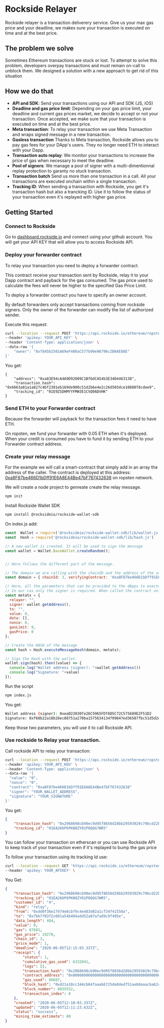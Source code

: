 # Rockside Relayer

Rockside relayer is a transaction deliverery service. Give us your max gas price and your deadline, we makes sure your transaction is executed on time and at the best price.

## The problem we solve
Sometimes Ethereum transactions are stuck or lost.
To attempt to solve this problem, developers overpay transactions and must remain on-call to unblock them.
We designed a solution with a new approach to get rid of this situation

## How we do that

* **API and SDK**: Send your transactions using our API and SDK (JS, iOS)
* **Deadline and gas price limit**: Depending on your gas price limit, your deadline and current  gas prices market, we decide to accept or not your transaction. Once accepted, we make sure that your transaction is executed on time and at the best price.
* **Meta transaction**: To relay your transaction we use Meta Transaction and wraps signed message in a new transaction.
* **Gasless transaction** Thanks to Meta transaction, Rockside allows you to pay gas fees for your DApp's users. They no longer need ETH to interact with your Dapp.
* **Transaction auto replay**: We monitor your transactions to increase the price of gas when necessary to meet the deadline.
* **Pool of signers**: We manage a pool of signer with a multi-dimentionnal replay protection to garanty no stuck transaction.
* **Transaction batch** Send us more than one transaction in a call. All your transactions are executed onchain within a single transaction.
* **Tracking ID**: When sending a transaction with Rockside, you get it's transaction hash but also a trancking ID. Use it to follow the status of your transaction even it's replayed with higher gas price.


## Getting Started

### Connect to Rockside

Go to [dashboard.rockside.io](https://dashboard.rockside.io) and connect using your github account.
You will get your API KEY that will allow you to access Rockside API.

### Deploy your forwarder contract

To relay your transaction you need to deploy a forwarder contract.

This contract receive your transaction sent by Rockside, relay it to your Dapp contract and payback for the gas consumed. The gas price used to calculate the fees will never be higher to the specified Gas Price Limit.

To deploy a forwarder contract you have to specify an owner account.

By default forwarders only accept transactions coming from rockside signers. Only the owner of the forwarder can modify the list of authorized sender.

Execute this request:

```bash
curl --location --request POST 'https://api.rockside.io/ethereum/ropsten/forwarders' \
--header 'apikey: YOUR_API_KEY' \
--header 'Content-Type: application/json' \
--data-raw '{
	"owner": "0xf845b2501A69eF480aC577b99e96796c2B6AE88E"
}'
```

You get:

```
{
    "address": "0xa83E94cA4A9D92009C1Bf6dCA54b3E34D4463138",
    "transaction_hash": "0x6663a81a1a827c4bf2301eb169de900c51d2b6e4e2c26d503dce10888f8cdee9",
    "tracking_id": "01E9ZSDHMYYFMW3E1CVQ9ADVHK"
}
```

### Send ETH to your Forwarder contract
Because the forwarder will payback for the transaction fees it need to have ETH.

On ropsten, we fund your forwarder with 0.05 ETH when it's deployed.
When your credit is consumed you have to fund it by sending ETH to your Forwarder contract address.

### Create your relay message

For the example we will call a smart-contract that simply add in an array the address of the caller.
The contract is deployed at this address: [0xa8F87be466D1bDff91E6A8E44Be47bF767432638](https://ropsten.etherscan.io/address/0xa8f87be466d1bdff91e6a8e44be47bf767432638) on ropsten network.


We will create a node project to genreate create the relay message.

```bash
npm init
```

Install Rockside Wallet SDK

```bash
npm install @rocksideio/rockside-wallet-sdk
```

On index.js add:

```js
const  Wallet = require('@rocksideio/rockside-wallet-sdk/lib/wallet.js')
const  Hash = require('@rocksideio/rockside-wallet-sdk/lib/hash.js')

// A new wallet is created. It will be used to sign the message
const wallet = Wallet.BaseWallet.createRandom();


// Here follows the different part of the message.

// The domain we are calling with the chainID and the address of the smart-contract we are calling.
const domain = { chainId: 3, verifyingContract: '0xa8F87be466D1bDff91E6A8E44Be47bF767432638' };

// Here, all the parameters that can be provided to the dApps to exectute the requested transaction.
// In our cas only the signer is required. When called the contract only add the signer to an array of caller.
const metatx = {
  relayer: "",
  signer: wallet.getAddress(),
  to: "",
  value: 0,
  data: [],
  nonce: 0,
  gasLimit: 0,
  gasPrice: 0
};

// Create the HASH of the message
const hash = Hash.executeMessageHash(domain, metatx);

// Sign the Hash with the wallet.
wallet.sign(hash).then((value) => {
  console.log("Wallet address (signer): "+wallet.getAddress())
  console.log("Signature: "+value)
});
```

Run the script

```bash
npm index.js
```

You get:

```bash
Wallet address (signer): 0xeaD23030fe26C5965FDf6D5C72C575689E2F51D2
Signature: 0xf68b22a18b28ec88751a270ba1575634134f09847ed36587fbc51d5d2de1aef927d8cec7d7d0f870c7fc5ecfd59e9407f5b2c0ce0824dc988de427aaede89f681c
```

Keep those two parameters, you will use it to call Rockside API.

### Use rockside to Relay your transaction.

Call rockside API to relay your transaction:

```bash
curl --location --request POST 'https://api.rockside.io/ethereum/ropsten/forwarders/FORWARDER_ADDRESS/relay' \
--header 'apikey: YOUR_API_KEU' \
--header 'Content-Type: application/json' \
--data-raw '{
  "value": "0",
  "nonce": "0",
  "contract": "0xa8F87be466D1bDff91E6A8E44Be47bF767432638"
  "signer": "YOUR_WALLET_ADDRESS",
  "signature": "YOUR_SIGNATURE"
}'
```

You get:

```json
{
    "transaction_hash": "0x2968698cb90ec9d95f8656d28bb29593029c79bcd22b42dc6b9469cb03729e2a",
    "tracking_id": "01EA266P6PKN0ZY01P0Q6G7WR5"
}
```

You can follow your transaction on etherscan or you can use Rockside API to keep track of your transaction even if it's replayed to bump the gas price

To follow your transaction using its tracking Id use:

```bash
curl --location --request GET 'https://api.rockside.io/ethereum/ropsten/transactions/TX_TRACKING_ID' \
--header 'apikey: YOUR_APIKEY' \
```

You Get:

```json
{
    "transaction_hash": "0x2968698cb90ec9d95f8656d28bb29593029c79bcd22b42dc6b9469cb03729e2a",
    "tracking_id": "01EA266P6PKN0ZY01P0Q6G7WR5",
    "customer_id": "4",
    "kind": "relay",
    "from": "0xdd0f36e17474e8cbf9c4e483d02a1cf34f41550a",
    "to": "0x7bb7703f2c601a54b484add52a07afad9c9f495e",
    "data_length": 484,
    "value": 0,
    "gas": 87601,
    "gas_price": 19270,
    "chain_id": 3,
    "price_mode": 1,
    "deadline": "2020-06-05T12:15:03.337Z",
    "receipt": {
        "status": 1,
        "cumulative_gas_used": 6332041,
        "logs": [],
        "transaction_hash": "0x2968698cb90ec9d95f8656d28bb29593029c79bcd22b42dc6b9469cb03729e2a",
        "contract_address": "0x0000000000000000000000000000000000000000",
        "gas_used": 86687,
        "block_hash": "0xd21a10cc344cb84faaab6725de8dedf51ae8deaacba62c6e0a570dc2578481f2",
        "block_number": 8035552,
        "transaction_index": 8
    },
    "created": "2020-06-05T12:10:03.337Z",
    "updated": "2020-06-05T12:11:23.632Z",
    "status": "success",
    "mining_time_estimate": 80
}
```


